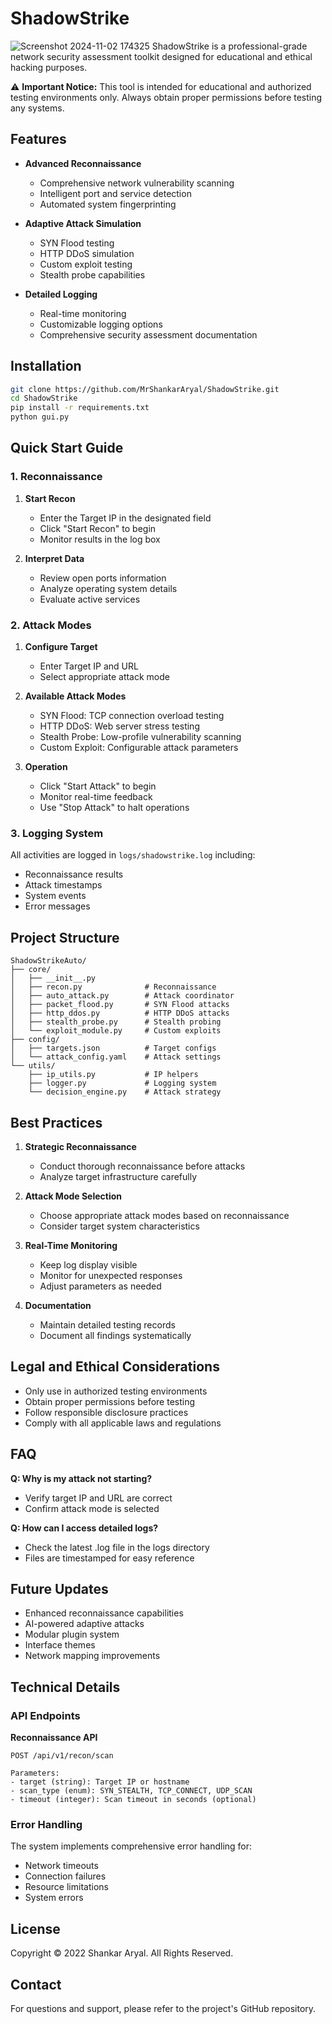 # ShadowStrike
![Screenshot 2024-11-02 174325](https://github.com/user-attachments/assets/ef3d6359-baf9-4e34-bb14-474b77f621e4)
ShadowStrike is a professional-grade network security assessment toolkit designed for educational and ethical hacking purposes.


⚠️ **Important Notice:** This tool is intended for educational and authorized testing environments only. Always obtain proper permissions before testing any systems.

## Features

- **Advanced Reconnaissance**
  - Comprehensive network vulnerability scanning
  - Intelligent port and service detection
  - Automated system fingerprinting

- **Adaptive Attack Simulation**
  - SYN Flood testing
  - HTTP DDoS simulation
  - Custom exploit testing
  - Stealth probe capabilities

- **Detailed Logging**
  - Real-time monitoring
  - Customizable logging options
  - Comprehensive security assessment documentation

## Installation

```bash
git clone https://github.com/MrShankarAryal/ShadowStrike.git
cd ShadowStrike
pip install -r requirements.txt
python gui.py
```

## Quick Start Guide

### 1. Reconnaissance

1. **Start Recon**
   - Enter the Target IP in the designated field
   - Click "Start Recon" to begin
   - Monitor results in the log box

2. **Interpret Data**
   - Review open ports information
   - Analyze operating system details
   - Evaluate active services

### 2. Attack Modes

1. **Configure Target**
   - Enter Target IP and URL
   - Select appropriate attack mode

2. **Available Attack Modes**
   - SYN Flood: TCP connection overload testing
   - HTTP DDoS: Web server stress testing
   - Stealth Probe: Low-profile vulnerability scanning
   - Custom Exploit: Configurable attack parameters

3. **Operation**
   - Click "Start Attack" to begin
   - Monitor real-time feedback
   - Use "Stop Attack" to halt operations

### 3. Logging System

All activities are logged in `logs/shadowstrike.log` including:
- Reconnaissance results
- Attack timestamps
- System events
- Error messages

## Project Structure

```
ShadowStrikeAuto/
├── core/                     
│   ├── __init__.py
│   ├── recon.py              # Reconnaissance
│   ├── auto_attack.py        # Attack coordinator
│   ├── packet_flood.py       # SYN Flood attacks
│   ├── http_ddos.py          # HTTP DDoS attacks
│   ├── stealth_probe.py      # Stealth probing
│   └── exploit_module.py     # Custom exploits
├── config/                   
│   ├── targets.json          # Target configs
│   └── attack_config.yaml    # Attack settings
└── utils/                    
    ├── ip_utils.py           # IP helpers
    ├── logger.py             # Logging system
    └── decision_engine.py    # Attack strategy
```

## Best Practices

1. **Strategic Reconnaissance**
   - Conduct thorough reconnaissance before attacks
   - Analyze target infrastructure carefully

2. **Attack Mode Selection**
   - Choose appropriate attack modes based on reconnaissance
   - Consider target system characteristics

3. **Real-Time Monitoring**
   - Keep log display visible
   - Monitor for unexpected responses
   - Adjust parameters as needed

4. **Documentation**
   - Maintain detailed testing records
   - Document all findings systematically

## Legal and Ethical Considerations

- Only use in authorized testing environments
- Obtain proper permissions before testing
- Follow responsible disclosure practices
- Comply with all applicable laws and regulations

## FAQ

**Q: Why is my attack not starting?**
- Verify target IP and URL are correct
- Confirm attack mode is selected

**Q: How can I access detailed logs?**
- Check the latest .log file in the logs directory
- Files are timestamped for easy reference

## Future Updates

- Enhanced reconnaissance capabilities
- AI-powered adaptive attacks
- Modular plugin system
- Interface themes
- Network mapping improvements

## Technical Details

### API Endpoints

**Reconnaissance API**
```
POST /api/v1/recon/scan

Parameters:
- target (string): Target IP or hostname
- scan_type (enum): SYN_STEALTH, TCP_CONNECT, UDP_SCAN
- timeout (integer): Scan timeout in seconds (optional)
```

### Error Handling

The system implements comprehensive error handling for:
- Network timeouts
- Connection failures
- Resource limitations
- System errors

## License

Copyright © 2022 Shankar Aryal. All Rights Reserved.

## Contact

For questions and support, please refer to the project's GitHub repository.
